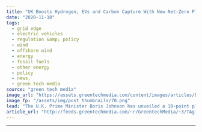 ```yaml
---
title: "UK Boosts Hydrogen, EVs and Carbon Capture With New Net-Zero Plan"
date: "2020-11-18"
tags: 
  - grid edge
  - electric vehicles
  - regulation &amp; policy
  - wind
  - offshore wind
  - energy
  - fossil fuels
  - other energy
  - policy
  - news,
  - green tech media
source: "green tech media"
image_url: "https://assets.greentechmedia.com/content/images/articles/Boris_Johnson_in_cabinet_meeting_XL_credit_Pippa_Fowles_Number_10_Downing_St.jpg"
image_fp: "/assets/img/post_thumbnails/70.png"
lead: "The U.K. Prime Minister Boris Johnson has unveiled a 10-point plan to set the country on its way toward its 2050 net-zero goal; an accelerated EV rollout and a new hydrogen target are the standout pledges. While short on detail, the plan includes bet ..."
article_url: "http://feeds.greentechmedia.com/~r/GreentechMedia/~3/TAgfqYmsHaw/uk-unveils-ten-point-plan-to-be-net-zero-by-2050"
---
```


---

